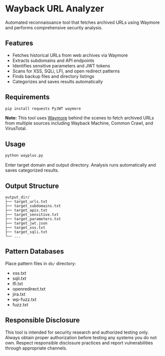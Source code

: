 # Wayback URL Analyzer

Automated reconnaissance tool that fetches archived URLs using Waymore and performs comprehensive security analysis.

## Features

-   Fetches historical URLs from web archives via Waymore
-   Extracts subdomains and API endpoints
-   Identifies sensitive parameters and JWT tokens
-   Scans for XSS, SQLi, LFI, and open redirect patterns
-   Finds backup files and directory listings
-   Categorizes and saves results automatically

## Requirements

```bash
pip install requests PyJWT waymore
```

**Note:** This tool uses [Waymore](https://github.com/xnl-h4ck3r/waymore) behind the scenes to fetch archived URLs from multiple sources including Wayback Machine, Common Crawl, and VirusTotal.

## Usage

```bash
python wayplus.py
```

Enter target domain and output directory. Analysis runs automatically and saves categorized results.

## Output Structure

```
output_dir/
├── target_urls.txt
├── target_subdomains.txt
├── target_apis.txt
├── target_sensitive.txt
├── target_parameters.txt
├── target_jwt.json
├── target_xss.txt
├── target_sqli.txt
└── ...
```

## Pattern Databases

Place pattern files in `db/` directory:

-   xss.txt
-   sqli.txt
-   lfi.txt
-   openredirect.txt
-   jira.txt
-   wp-fuzz.txt
-   fuzz.txt

## Responsible Disclosure

This tool is intended for security research and authorized testing only. Always obtain proper authorization before testing any systems you do not own. Respect responsible disclosure practices and report vulnerabilities through appropriate channels.

